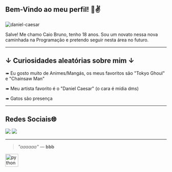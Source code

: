 ## Bem-Vindo ao meu perfil! 👋✌️

![daniel-caesar](https://github.com/user-attachments/assets/a46eb8c8-b9b3-40f2-ba9d-f1d8131bb0aa)

Salve! Me chamo Caio Bruno, tenho 18 anos. Sou um novato nessa nova caminhada na Programação e pretendo seguir nesta área no futuro.

---

## ↓ Curiosidades aleatórias sobre mim ↓

➠ Eu gosto muito de Animes/Mangás, os meus favoritos são "Tokyo Ghoul" e "Chainsaw Man"

➠ Meu artista favorito é o "Daniel Caesar" (o cara é mídia dms)

➠ Gatos são presença


---


## Redes Sociais🌐

<a href="https://www.instagram.com/caio_bruno_0" target="_blank"><img src="https://img.shields.io/badge/-Instagram-%23E4405F?style=for-the-badge&logo=instagram&logoColor=white" target="_blank"></a>
 <a href = "mailto:amebamaior@gmail.com"><img src="https://img.shields.io/badge/-Gmail-%23333?style=for-the-badge&logo=gmail&logoColor=white" target="_blank"></a>


 ---

> _"aaaaaa"_ 
> — **bbb**


 <img src="https://cdn.jsdelivr.net/gh/devicons/devicon/icons/python/python-original.svg" height="40" alt="python logo"  />


